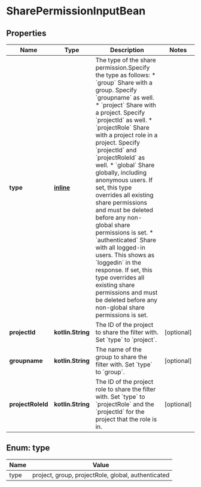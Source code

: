 
# SharePermissionInputBean

## Properties
Name | Type | Description | Notes
------------ | ------------- | ------------- | -------------
**type** | [**inline**](#TypeEnum) | The type of the share permission.Specify the type as follows:   *  &#x60;group&#x60; Share with a group. Specify &#x60;groupname&#x60; as well.  *  &#x60;project&#x60; Share with a project. Specify &#x60;projectId&#x60; as well.  *  &#x60;projectRole&#x60; Share with a project role in a project. Specify &#x60;projectId&#x60; and &#x60;projectRoleId&#x60; as well.  *  &#x60;global&#x60; Share globally, including anonymous users. If set, this type overrides all existing share permissions and must be deleted before any non-global share permissions is set.  *  &#x60;authenticated&#x60; Share with all logged-in users. This shows as &#x60;loggedin&#x60; in the response. If set, this type overrides all existing share permissions and must be deleted before any non-global share permissions is set. | 
**projectId** | **kotlin.String** | The ID of the project to share the filter with. Set &#x60;type&#x60; to &#x60;project&#x60;. |  [optional]
**groupname** | **kotlin.String** | The name of the group to share the filter with. Set &#x60;type&#x60; to &#x60;group&#x60;. |  [optional]
**projectRoleId** | **kotlin.String** | The ID of the project role to share the filter with. Set &#x60;type&#x60; to &#x60;projectRole&#x60; and the &#x60;projectId&#x60; for the project that the role is in. |  [optional]


<a name="TypeEnum"></a>
## Enum: type
Name | Value
---- | -----
type | project, group, projectRole, global, authenticated



